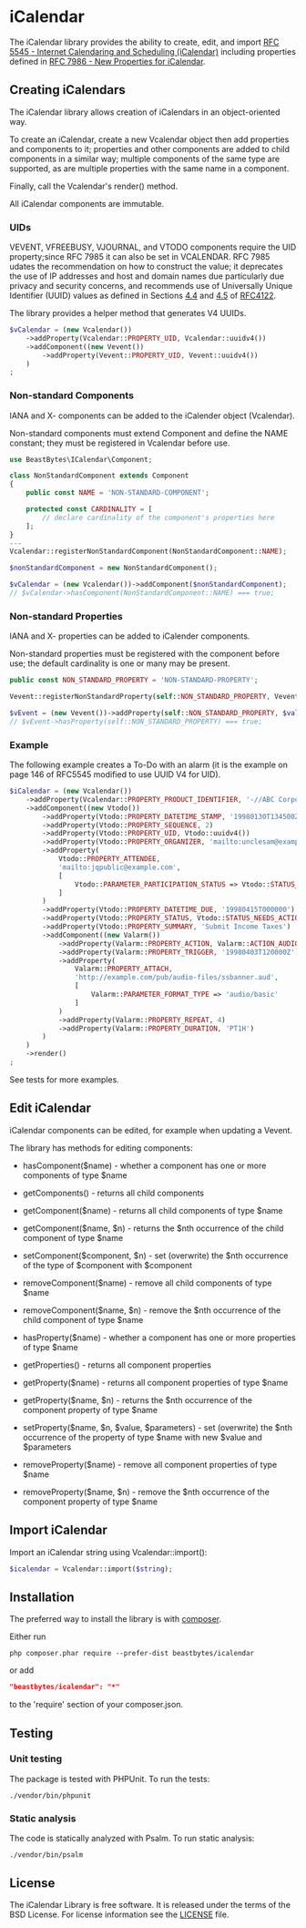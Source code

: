 # iCalendar
The iCalendar library provides the ability to create, edit, and import [RFC 5545 - Internet Calendaring and Scheduling (iCalendar)](https://datatracker.ietf.org/doc/html/rfc5545)
including properties defined in [RFC 7986 - New Properties for iCalendar](https://datatracker.ietf.org/doc/html/rfc7986).

## Creating iCalendars
The iCalendar library allows creation of iCalendars in an object-oriented way.

To create an iCalendar, create a new Vcalendar object then add properties and components to it; properties and other components are added to child components in a similar way; multiple components of the same type are supported, as are multiple properties with the same name in a component.

Finally, call the Vcalendar's render() method.

All iCalendar components are immutable.

### UIDs
VEVENT, VFREEBUSY, VJOURNAL, and VTODO components require the UID property;since RFC 7985 it can also be set in VCALENDAR. RFC 7985 udates the recommendation on how to construct the value; it deprecates the use of IP addresses and host and domain names due particularly due privacy and security concerns, and recommends use of Universally Unique Identifier (UUID) values as defined in Sections [4.4](https://datatracker.ietf.org/doc/html/rfc4122#section-4.4) and [4.5](https://datatracker.ietf.org/doc/html/rfc4122#section-4.5) of [RFC4122](https://datatracker.ietf.org/doc/html/rfc4122). 

The library provides a helper method that generates V4 UUIDs.

```php
$vCalendar = (new Vcalendar())
    ->addProperty(Vcalendar::PROPERTY_UID, Vcalendar::uuidv4())
    ->addComponent((new Vevent())
        ->addProperty(Vevent::PROPERTY_UID, Vevent::uuidv4())
    )
;
```

### Non-standard Components
IANA and X- components can be added to the iCalender object (Vcalendar).

Non-standard components must extend Component and define the NAME constant; they must be registered in Vcalendar before use.

```php
use BeastBytes\ICalendar\Component;

class NonStandardComponent extends Component
{
    public const NAME = 'NON-STANDARD-COMPONENT';

    protected const CARDINALITY = [
        // declare cardinality of the component's properties here
    ];
}
---
Vcalendar::registerNonStandardComponent(NonStandardComponent::NAME);

$nonStandardComponent = new NonStandardComponent();

$vCalendar = (new Vcalendar())->addComponent($nonStandardComponent);
// $vCalendar->hasComponent(NonStandardComponent::NAME) === true;
```

### Non-standard Properties
IANA and X- properties can be added to iCalender components.

Non-standard properties must be registered with the component before use; the default cardinality is one or many may be present.

```php
public const NON_STANDARD_PROPERTY = 'NON-STANDARD-PROPERTY';

Vevent::registerNonStandardProperty(self::NON_STANDARD_PROPERTY, Vevent::CARDINALITY_ONE_MAY);

$vEvent = (new Vevent())->addProperty(self::NON_STANDARD_PROPERTY, $value);
// $vEvent->hasProperty(self::NON_STANDARD_PROPERTY) === true;
```

### Example
The following example creates a To-Do with an alarm (it is the example on page 146 of RFC5545 modified to use UUID V4 for UID).

```php
$iCalendar = (new Vcalendar())
    ->addProperty(Vcalendar::PROPERTY_PRODUCT_IDENTIFIER, '-//ABC Corporation//NONSGML My Product//EN')
    ->addComponent((new Vtodo())
        ->addProperty(Vtodo::PROPERTY_DATETIME_STAMP, '19980130T134500Z')
        ->addProperty(Vtodo::PROPERTY_SEQUENCE, 2)
        ->addProperty(Vtodo::PROPERTY_UID, Vtodo::uuidv4())
        ->addProperty(Vtodo::PROPERTY_ORGANIZER, 'mailto:unclesam@example.com')
        ->addProperty(
            Vtodo::PROPERTY_ATTENDEE,
            'mailto:jqpublic@example.com',
            [
                Vtodo::PARAMETER_PARTICIPATION_STATUS => Vtodo::STATUS_ACCEPTED
            ]
        )
        ->addProperty(Vtodo::PROPERTY_DATETIME_DUE, '19980415T000000')
        ->addProperty(Vtodo::PROPERTY_STATUS, Vtodo::STATUS_NEEDS_ACTION)
        ->addProperty(Vtodo::PROPERTY_SUMMARY, 'Submit Income Taxes')
        ->addComponent((new Valarm())
            ->addProperty(Valarm::PROPERTY_ACTION, Valarm::ACTION_AUDIO)
            ->addProperty(Valarm::PROPERTY_TRIGGER, '19980403T120000Z')
            ->addProperty(
                Valarm::PROPERTY_ATTACH,
                'http://example.com/pub/audio-files/ssbanner.aud',
                [
                    Valarm::PARAMETER_FORMAT_TYPE => 'audio/basic'
                ]
            )
            ->addProperty(Valarm::PROPERTY_REPEAT, 4)
            ->addProperty(Valarm::PROPERTY_DURATION, 'PT1H')
        )
    )
    ->render()
;
```

See tests for more examples.

## Edit iCalendar
iCalendar components can be edited, for example when updating a Vevent.

The library has methods for editing components:

* hasComponent($name) - whether a component has one or more components of type $name
* getComponents() - returns all child components
* getComponent($name) - returns all child components of type $name
* getComponent($name, $n) - returns the $nth occurrence of the child component of type $name
* setComponent($component, $n) - set (overwrite) the $nth occurrence of the type of $component with $component
* removeComponent($name) - remove all child components of type $name
* removeComponent($name, $n) - remove the $nth occurrence of the child component of type $name

* hasProperty($name) - whether a component has one or more properties of type $name
* getProperties() - returns all component properties
* getProperty($name) - returns all component properties of type $name
* getProperty($name, $n) - returns the $nth occurrence of the component property of type $name
* setProperty($name, $n, $value, $parameters) - set (overwrite) the $nth occurrence of the property of type $name with new $value and $parameters
* removeProperty($name) - remove all component properties of type $name
* removeProperty($name, $n) - remove the $nth occurrence of the component property of type $name

## Import iCalendar
Import an iCalendar string using Vcalendar::import():

```php
$icalendar = Vcalendar::import($string);
```

## Installation
The preferred way to install the library is with [composer](http://getcomposer.org/download/).

Either run

```
php composer.phar require --prefer-dist beastbytes/icalendar
```

or add

```json
"beastbytes/icalendar": "*"
```

to the 'require' section of your composer.json.

## Testing
### Unit testing
The package is tested with PHPUnit. To run the tests:

```
./vendor/bin/phpunit
```

### Static analysis
The code is statically analyzed with Psalm. To run static analysis:

```
./vendor/bin/psalm
```

## License
The iCalendar Library is free software. It is released under the terms of the BSD License. For license information see the [LICENSE](LICENSE.md) file.
